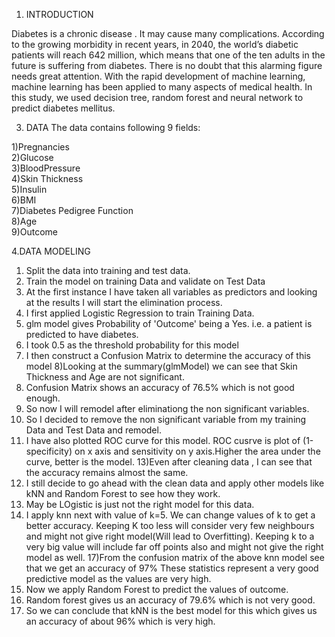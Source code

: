 
1. INTRODUCTION

Diabetes  is a chronic disease . It may cause many complications. According to the growing morbidity in recent years, in 2040, the world’s diabetic patients will reach 642 million, which means that one of the ten adults in the future is suffering from diabetes. There is no doubt that this alarming figure needs great attention. With the rapid development of machine learning, machine learning has been applied to many aspects of medical health. In this study, we used decision tree, random forest and neural network to predict diabetes mellitus. 


3. DATA
The data contains following 9 fields:

1)Pregnancies  
2)Glucose  
3)BloodPressure  
4)Skin Thickness  
5)Insulin  
6)BMI  
7)Diabetes Pedigree Function  
8)Age  
9)Outcome  


4.DATA MODELING

1) Split the data into training and test data.
2) Train the model on training Data and validate on Test Data
3) At the first instance I have taken all variables as predictors and looking at the results I will start the elimination process. 
4) I first applied Logistic Regression to train Training Data.
5) glm model gives Probability of 'Outcome' being a Yes. i.e. a patient is predicted to have diabetes.
6) I took 0.5 as the threshold probability for this model
7) I then construct a Confusion Matrix to determine the accuracy of this model
8)Looking at the summary(glmModel) we can see that Skin Thickness and Age are     not significant. 
9) Confusion Matrix shows an accuracy of 76.5% which is not good enough.
10) So now I will remodel after eliminationg the non significant variables.
11) So I decided to remove the non significant variable  from my training Data and Test Data and remodel.
12) I have also plotted ROC curve for this model. ROC cusrve is plot of (1-specificity) on x axis and sensitivity on y axis.Higher the area under the curve, better is the model.
13)Even after cleaning data , I can see that the accuracy remains almost the same.
14) I still decide to go ahead with the clean data and apply other models like kNN and Random Forest to see how they work.
15) May be LOgistic is just not the right model for this data.
16) I apply knn next with value of k=5. We can change values of k to get a better accuracy. Keeping K too less will consider very few neighbours and might not give right model(Will lead to Overfitting). Keeping k to a very big value will include far off points also and might not give the right model as well.
17)From the confusion matrix of the above knn model see that  we get an accuracy of  97%  These statistics represent a very good predictive model as the values are very high.
18) Now we apply Random Forest to predict the values of outcome.
19) Random forest gives us an accuracy of 79.6% which is not very good.
20) So we can conclude that kNN is the best model for this which gives us an accuracy of about 96% which is very high.




